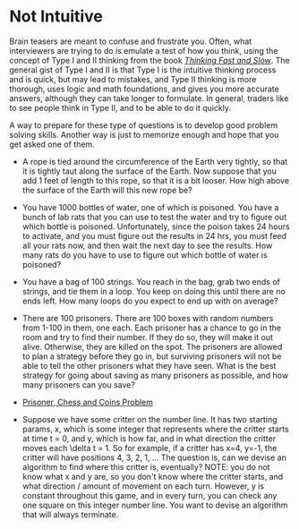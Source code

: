 # Not Intuitive

Brain teasers are meant to confuse and frustrate you. Often, what
interviewers are trying to do is emulate a test of how you think, using the
concept of Type I and II thinking from the book [_Thinking Fast and Slow_](https://amzn.to/3PMXr2e). The
general gist of Type I and II is that Type I is the intuitive thinking
process and is quick, but may lead to mistakes, and Type II thinking is more
thorough, uses logic and math foundations, and gives you more accurate
answers, although they can take longer to formulate. In general, traders like
to see people think in Type II, and to be able to do it quickly.

A way to prepare for these type of questions is to develop good problem
solving skills. Another way is just to memorize enough and hope that you get
asked one of them.

- A rope is tied around the circumference of the Earth very tightly, so that it is tightly taut along
  the surface of the Earth. Now suppose that you add 1 feet of length to this rope, so that it is a bit
  looser. How high above the surface of the Earth will this new rope be?

- You have 1000 bottles of water, one of which is poisoned. You have a bunch of lab rats that you can
  use to test the water and try to figure out which bottle is poisoned. Unfortunately, since the poison
  takes 24 hours to activate, and you must figure out the results in 24 hrs, you must feed all your rats
  now, and then wait the next day to see the results. How many rats do you have to use to figure out which
  bottle of water is poisoned?

- You have a bag of 100 strings. You reach in the bag, grab two ends of
  strings, and tie them in a loop. You keep on doing this until there are no
  ends left. How many loops do you expect to end up with on average?
  
- There are 100 prisoners. There are 100 boxes with random numbers from 1-100 in them, one each. Each prisoner has a chance to go in the room and try to find their number. If they do so, they will make it out alive. Otherwise, they are killed on the spot. The prisoners are allowed to plan a strategy before they go in, but surviving prisoners will not be able to tell the other prisoners what they have seen. What is the best strategy for going about saving as many prisoners as possible, and how many prisoners can you save?

- [Prisoner, Chess and Coins Problem](https://www.cantorsparadise.com/a-fascinating-prisoners-puzzle-be874032f43e)

- Suppose we have some critter on the number line. It has two starting params, x, which is some integer that represents where the critter starts at time t = 0, and y, which is how far, and in what direction the critter moves each \delta t = 1. So for example, if a critter has x=4, y=-1, the critter will have positions 4, 3, 2, 1, ... The question is, can we devise an algorithm to find where this critter is, eventually? NOTE: you do not know what x and y are, so you don't know where the critter starts, and what direction / amount of movement on each turn. However, y is constant throughout this game, and in every turn, you can check any one square on this integer number line. You want to devise an algorithm that will always terminate.
